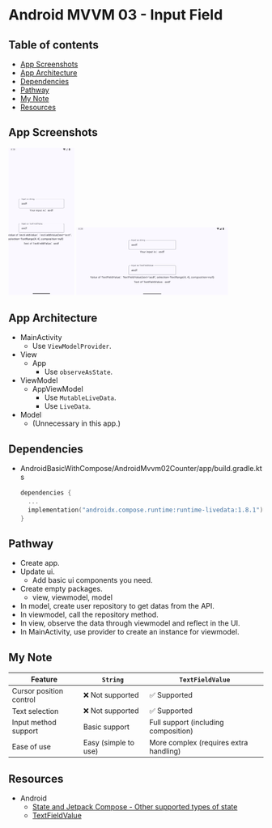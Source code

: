 <!-- omit in toc -->
# Android MVVM 03 - Input Field

<!-- omit in toc -->
## Table of contents

- [App Screenshots](#app-screenshots)
- [App Architecture](#app-architecture)
- [Dependencies](#dependencies)
- [Pathway](#pathway)
- [My Note](#my-note)
- [Resources](#resources)

## App Screenshots

<img src="../images/mvvm03_app_screenshot_01.png" alt="The App Architecture" width="130"/>

<img src="../images/mvvm03_app_screenshot_02.png" alt="The App Architecture" width="300"/>

## App Architecture

- MainActivity
  - Use `ViewModelProvider`.
- View
  - App
    - Use `observeAsState`.
- ViewModel
  - AppViewModel
    - Use `MutableLiveData`.
    - Use `LiveData`.
- Model
  - (Unnecessary in this app.)

## Dependencies

- AndroidBasicWithCompose/AndroidMvvm02Counter/app/build.gradle.kts

  ```kts
  dependencies {
    ...
    implementation("androidx.compose.runtime:runtime-livedata:1.8.1")
  }
  ```

## Pathway

- Create app.
- Update ui.
  - Add basic ui components you need.
- Create empty packages.
  - view, viewmodel, model
- In model, create user repository to get datas from the API.
- In viewmodel, call the repository method.
- In view, observe the data through viewmodel and reflect in the UI.
- In MainActivity, use provider to create an instance for viewmodel.

## My Note

| Feature                 | `String`             | `TextFieldValue`                       |
| ----------------------- | -------------------- | -------------------------------------- |
| Cursor position control | ❌ Not supported      | ✅ Supported                            |
| Text selection          | ❌ Not supported      | ✅ Supported                            |
| Input method support    | Basic support        | Full support (including composition)   |
| Ease of use             | Easy (simple to use) | More complex (requires extra handling) |

## Resources

- Android
  - [State and Jetpack Compose - Other supported types of state](https://developer.android.com/develop/ui/compose/state#use-other-types-of-state-in-jetpack-compose)
  - [TextFieldValue](https://developer.android.com/reference/kotlin/androidx/compose/ui/text/input/TextFieldValue)
